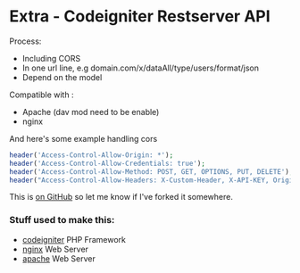 # Extra - Codeigniter Restserver API

Process:

 * Including CORS
 * In one url line, e.g domain.com/x/dataAll/type/users/format/json
 * Depend on the model


Compatible with :

 * Apache (dav mod need to be enable)
 * nginx

And here's some example handling cors

```php
header('Access-Control-Allow-Origin: *');
header('Access-Control-Allow-Credentials: true');
header('Access-Control-Allow-Method: POST, GET, OPTIONS, PUT, DELETE');
header("Access-Control-Allow-Headers: X-Custom-Header, X-API-KEY, Origin, X-Requested-With, Content-Type, Accept, Access-Control-Request-Method, Authorization");
```

This is [on GitHub](https://github.com/metallurgical/codeigniter-restserver-api) so let me know if I've forked it somewhere.


### Stuff used to make this:

 * [codeigniter](http://www.codeigniter.com/) PHP Framework
 * [nginx](http://nginx.org/) Web Server
 * [apache](http://www.apache.org/) Web Server
